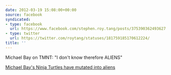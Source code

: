```yaml
---
date: 2012-03-19 15:08:00+00:00
source: facebook
syndicated:
- type: facebook
  url: https://www.facebook.com/stephen.roy.tang/posts/375390362493627
- type: twitter
  url: https://twitter.com/roytang/statuses/181759185170612224/
title: ''
---
```


Michael Bay on TMNT: "I don't know therefore ALIENS" 

[Michael Bay's Ninja Turtles have mutated into aliens](http://www.guardian.co.uk/film/filmblog/2012/mar/19/michael-bay-ninja-turtles-aliens)